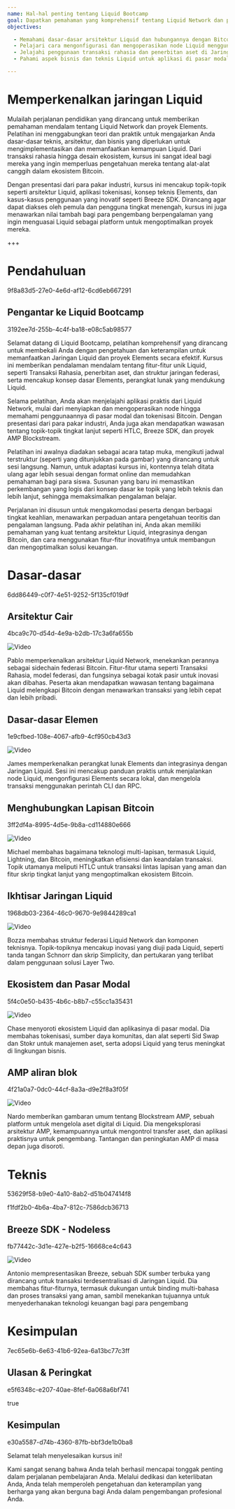 ```yaml
---
name: Hal-hal penting tentang Liquid Bootcamp
goal: Dapatkan pemahaman yang komprehensif tentang Liquid Network dan proyek Elements, dan pelajari cara mengimplementasikan solusi canggih dalam transaksi rahasia, tokenisasi, dan arsitektur jaringan yang terdesentralisasi.
objectives: 

  - Memahami dasar-dasar arsitektur Liquid dan hubungannya dengan Bitcoin.
  - Pelajari cara mengonfigurasi dan mengoperasikan node Liquid menggunakan perangkat lunak Elements.
  - Jelajahi penggunaan transaksi rahasia dan penerbitan aset di Jaringan Liquid.
  - Pahami aspek bisnis dan teknis Liquid untuk aplikasi di pasar modal.

---
```

# Memperkenalkan jaringan Liquid

Mulailah perjalanan pendidikan yang dirancang untuk memberikan pemahaman mendalam tentang Liquid Network dan proyek Elements. Pelatihan ini menggabungkan teori dan praktik untuk mengajarkan Anda dasar-dasar teknis, arsitektur, dan bisnis yang diperlukan untuk mengimplementasikan dan memanfaatkan kemampuan Liquid. Dari transaksi rahasia hingga desain ekosistem, kursus ini sangat ideal bagi mereka yang ingin memperluas pengetahuan mereka tentang alat-alat canggih dalam ekosistem Bitcoin.

Dengan presentasi dari para pakar industri, kursus ini mencakup topik-topik seperti arsitektur Liquid, aplikasi tokenisasi, konsep teknis Elements, dan kasus-kasus penggunaan yang inovatif seperti Breeze SDK. Dirancang agar dapat diakses oleh pemula dan pengguna tingkat menengah, kursus ini juga menawarkan nilai tambah bagi para pengembang berpengalaman yang ingin menguasai Liquid sebagai platform untuk mengoptimalkan proyek mereka.

+++
# Pendahuluan

<partId>9f8a83d5-27e0-4e6d-af12-6cd6eb667291</partId>

## Pengantar ke Liquid Bootcamp

<chapterId>3192ee7d-255b-4c4f-ba18-e08c5ab98577</chapterId>

Selamat datang di Liquid Bootcamp, pelatihan komprehensif yang dirancang untuk membekali Anda dengan pengetahuan dan keterampilan untuk memanfaatkan Jaringan Liquid dan proyek Elements secara efektif. Kursus ini memberikan pendalaman mendalam tentang fitur-fitur unik Liquid, seperti Transaksi Rahasia, penerbitan aset, dan struktur jaringan federasi, serta mencakup konsep dasar Elements, perangkat lunak yang mendukung Liquid.

Selama pelatihan, Anda akan menjelajahi aplikasi praktis dari Liquid Network, mulai dari menyiapkan dan mengoperasikan node hingga memahami penggunaannya di pasar modal dan tokenisasi Bitcoin. Dengan presentasi dari para pakar industri, Anda juga akan mendapatkan wawasan tentang topik-topik tingkat lanjut seperti HTLC, Breeze SDK, dan proyek AMP Blockstream.

Pelatihan ini awalnya diadakan sebagai acara tatap muka, mengikuti jadwal terstruktur (seperti yang ditunjukkan pada gambar) yang dirancang untuk sesi langsung. Namun, untuk adaptasi kursus ini, kontennya telah ditata ulang agar lebih sesuai dengan format online dan memudahkan pemahaman bagi para siswa. Susunan yang baru ini memastikan perkembangan yang logis dari konsep dasar ke topik yang lebih teknis dan lebih lanjut, sehingga memaksimalkan pengalaman belajar.

Perjalanan ini disusun untuk mengakomodasi peserta dengan berbagai tingkat keahlian, menawarkan perpaduan antara pengetahuan teoritis dan pengalaman langsung. Pada akhir pelatihan ini, Anda akan memiliki pemahaman yang kuat tentang arsitektur Liquid, integrasinya dengan Bitcoin, dan cara menggunakan fitur-fitur inovatifnya untuk membangun dan mengoptimalkan solusi keuangan.

# Dasar-dasar

<partId>6dd86449-c0f7-4e51-9252-5f135cf019df</partId>

## Arsitektur Cair

<chapterId>4bca9c70-d54d-4e9a-b2db-17c3a6fa655b</chapterId>

![Video](https://youtu.be/QCyWXVWkcAM)

Pablo memperkenalkan arsitektur Liquid Network, menekankan perannya sebagai sidechain federasi Bitcoin. Fitur-fitur utama seperti Transaksi Rahasia, model federasi, dan fungsinya sebagai kotak pasir untuk inovasi akan dibahas. Peserta akan mendapatkan wawasan tentang bagaimana Liquid melengkapi Bitcoin dengan menawarkan transaksi yang lebih cepat dan lebih pribadi.

## Dasar-dasar Elemen

<chapterId>1e9cfbed-108e-4067-afb9-4cf950cb43d3</chapterId>

![Video](https://youtu.be/9Yu0dPAJSek)

James memperkenalkan perangkat lunak Elements dan integrasinya dengan Jaringan Liquid. Sesi ini mencakup panduan praktis untuk menjalankan node Liquid, mengonfigurasi Elements secara lokal, dan mengelola transaksi menggunakan perintah CLI dan RPC.

## Menghubungkan Lapisan Bitcoin

<chapterId>3ff2df4a-8995-4d5e-9b8a-cd114880e666</chapterId>

![Video](https://youtu.be/zFvv0bn4ZWY)

Michael membahas bagaimana teknologi multi-lapisan, termasuk Liquid, Lightning, dan Bitcoin, meningkatkan efisiensi dan keandalan transaksi. Topik utamanya meliputi HTLC untuk transaksi lintas lapisan yang aman dan fitur skrip tingkat lanjut yang mengoptimalkan ekosistem Bitcoin.

## Ikhtisar Jaringan Liquid

<chapterId>1968db03-2364-46c0-9670-9e9844289ca1</chapterId>

![Video](https://youtu.be/6wNeHQBlhA4)

Bozza membahas struktur federasi Liquid Network dan komponen teknisnya. Topik-topiknya mencakup inovasi yang diuji pada Liquid, seperti tanda tangan Schnorr dan skrip Simplicity, dan pertukaran yang terlibat dalam penggunaan solusi Layer Two.

## Ekosistem dan Pasar Modal

<chapterId>5f4c0e50-b435-4b6c-b8b7-c55cc1a35431</chapterId>

![Video](https://youtu.be/IAdOxZyx7-Y)

Chase menyoroti ekosistem Liquid dan aplikasinya di pasar modal. Dia membahas tokenisasi, sumber daya komunitas, dan alat seperti Sid Swap dan Stokr untuk manajemen aset, serta adopsi Liquid yang terus meningkat di lingkungan bisnis.

## AMP aliran blok

<chapterId>4f21a0a7-0dc0-44cf-8a3a-d9e2f8a3f05f</chapterId>

![Video](https://youtu.be/AnMiD9amSUg)

Nardo memberikan gambaran umum tentang Blockstream AMP, sebuah platform untuk mengelola aset digital di Liquid. Dia mengeksplorasi arsitektur AMP, kemampuannya untuk mengontrol transfer aset, dan aplikasi praktisnya untuk pengembang. Tantangan dan peningkatan AMP di masa depan juga disoroti.

# Teknis

<partId>53629f58-b9e0-4a10-8ab2-d51b047414f8</partId>

<chapterId>f1fdf2b0-4b6a-4ba7-812c-7586dcb36713</chapterId>

## Breeze SDK - Nodeless

<chapterId>fb77442c-3d1e-427e-b2f5-16668ce4c643</chapterId>

![Video](https://youtu.be/ucc3a-udbgo)

Antonio mempresentasikan Breeze, sebuah SDK sumber terbuka yang dirancang untuk transaksi terdesentralisasi di Jaringan Liquid. Dia membahas fitur-fiturnya, termasuk dukungan untuk binding multi-bahasa dan proses transaksi yang aman, sambil menekankan tujuannya untuk menyederhanakan teknologi keuangan bagi para pengembang

# Kesimpulan

<partId>7ec65e6b-6e63-41b6-92ea-6a13bc77c3ff</partId>

## Ulasan & Peringkat

<chapterId>e5f6348c-e207-40ae-8fef-6a068a6bf741</chapterId>

<isCourseReview>true</isCourseReview>

## Kesimpulan

<chapterId>e30a5587-d74b-4360-87fb-bbf3de1b0ba8</chapterId>

Selamat telah menyelesaikan kursus ini!

Kami sangat senang bahwa Anda telah berhasil mencapai tonggak penting dalam perjalanan pembelajaran Anda. Melalui dedikasi dan keterlibatan Anda, Anda telah memperoleh pengetahuan dan keterampilan yang berharga yang akan berguna bagi Anda dalam pengembangan profesional Anda.